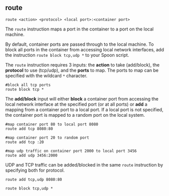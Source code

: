 ## route

```
route <action> <protocol> <local port>:<container port>
```

The `route` instruction maps a port in the container to a port on the local machine.

By default, container ports are passed through to the local machine. To block all ports in the container from accessing local network interfaces, add the instruction `route block tcp,udp *` to your Spoon script. 

The `route` instruction requires 3 inputs: the **action** to take (add/block), the **protocol** to use (tcp/udp), and the **ports** to map. The ports to map can be specified with the wildcard `*` character. 

```
#block all tcp ports
route block tcp * 
```

The **add/block** input will either **block** a container port from accessing the local network interface at the specified port (or at all ports) or **add** a mapping from a container port to a local port. If a local port is not specified, the container port is mapped to a random port on the local system. 

```
#map container port 80 to local port 8080
route add tcp 8080:80

#map container port 20 to random port
route add tcp :20

#map udp traffic on container port 2000 to local port 3456
route add udp 3456:2000
```

UDP and TCP traffic can be added/blocked in the same `route` instruction by specifying both for protocol. 

```
route add tcp,udp 8080:80

route block tcp,udp *
```